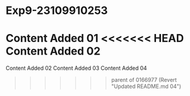 # Exp9-23109910253
Content Added 01
<<<<<<< HEAD
Content Added 02
=======
Content Added 02
Content Added 03
Content Added 04

>>>>>>> parent of 0166977 (Revert "Updated README.md 04")
